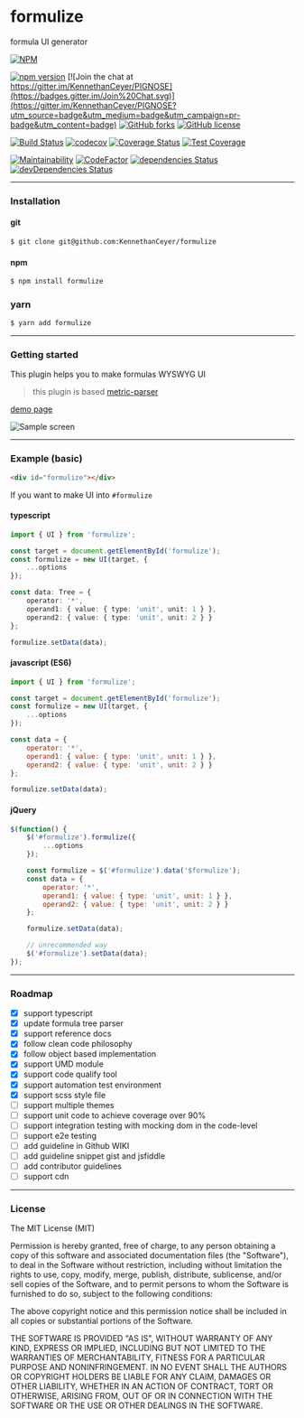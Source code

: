 # formulize
formula UI generator

[![NPM](https://nodei.co/npm/formulize.png)](https://nodei.co/npm/formulize/)

[![npm version](https://badge.fury.io/js/formulize.svg)](https://badge.fury.io/js/formulize) [![Join the chat at https://gitter.im/KennethanCeyer/PIGNOSE](https://badges.gitter.im/Join%20Chat.svg)](https://gitter.im/KennethanCeyer/PIGNOSE?utm_source=badge&utm_medium=badge&utm_campaign=pr-badge&utm_content=badge) [![GitHub forks](https://img.shields.io/github/forks/KennethanCeyer/formulize.svg)](https://github.com/KennethanCeyer/formulize/network) [![GitHub license](https://img.shields.io/github/license/KennethanCeyer/formulize.svg)](https://github.com/KennethanCeyer/formulize/blob/master/LICENSE)

[![Build Status](https://travis-ci.org/KennethanCeyer/formulize.svg?branch=master)](https://travis-ci.org/KennethanCeyer/formulize) [![codecov](https://codecov.io/gh/KennethanCeyer/formulize/branch/master/graph/badge.svg)](https://codecov.io/gh/KennethanCeyer/formulize) [![Coverage Status](https://coveralls.io/repos/github/KennethanCeyer/formulize/badge.svg?branch=master)](https://coveralls.io/github/KennethanCeyer/formulize?branch=master) [![Test Coverage](https://api.codeclimate.com/v1/badges/e8bbc8a49edebf28cb2a/test_coverage)](https://codeclimate.com/github/KennethanCeyer/formulize/test_coverage)

[![Maintainability](https://api.codeclimate.com/v1/badges/e8bbc8a49edebf28cb2a/maintainability)](https://codeclimate.com/github/KennethanCeyer/formulize/maintainability) [![CodeFactor](https://www.codefactor.io/repository/github/kennethanceyer/formulize/badge)](https://www.codefactor.io/repository/github/kennethanceyer/formulize) [![dependencies Status](https://david-dm.org/KennethanCeyer/formulize/status.svg)](https://david-dm.org/KennethanCeyer/formulize) [![devDependencies Status](https://david-dm.org/KennethanCeyer/formulize/dev-status.svg)](https://david-dm.org/KennethanCeyer/formulize?type=dev) 

----

### Installation

#### git

```bash
$ git clone git@github.com:KennethanCeyer/formulize
```

#### npm

```bash
$ npm install formulize
```

### yarn

```bash
$ yarn add formulize
```

----

### Getting started

This plugin helps you to make formulas WYSWYG UI

> this plugin is based [metric-parser](https://github.com/KennethanCeyer/metric-parser)

[demo page](http://www.pigno.se/barn/PIGNOSE-Formula)

![Sample screen](http://www.pigno.se/barn/PIGNOSE-Formula/demo/img/screenshot_main.png)

----

### Example (basic)


```html
<div id="formulize"></div>
```

If you want to make UI into `#formulize`

#### typescript

```typescript
import { UI } from 'formulize';

const target = document.getElementById('formulize');
const formulize = new UI(target, {
    ...options
});

const data: Tree = {
    operator: '*',
    operand1: { value: { type: 'unit', unit: 1 } },
    operand2: { value: { type: 'unit', unit: 2 } }
};

formulize.setData(data);
```  

#### javascript (ES6)

```javascript
import { UI } from 'formulize';

const target = document.getElementById('formulize');
const formulize = new UI(target, {
    ...options
});

const data = {
    operator: '*',
    operand1: { value: { type: 'unit', unit: 1 } },
    operand2: { value: { type: 'unit', unit: 2 } }
};

formulize.setData(data);
```

#### jQuery

```javascript
$(function() {
    $('#formulize').formulize({
        ...options
    });

    const formulize = $('#formulize').data('$formulize');
    const data = {
        operator: '*',
        operand1: { value: { type: 'unit', unit: 1 } },
        operand2: { value: { type: 'unit', unit: 2 } }
    };

    formulize.setData(data);

    // unrecommended way
    $('#formulize').setData(data);
});
```

----

### Roadmap

- [x] support typescript
- [x] update formula tree parser
- [x] support reference docs
- [x] follow clean code philosophy
- [x] follow object based implementation
- [x] support UMD module
- [x] support code qualify tool
- [x] support automation test environment
- [x] support scss style file
- [ ] support multiple themes
- [ ] support unit code to achieve coverage over 90%
- [ ] support integration testing with mocking dom in the code-level 
- [ ] support e2e testing
- [ ] add guideline in Github WIKI
- [ ] add guideline snippet gist and jsfiddle
- [ ] add contributor guidelines
- [ ] support cdn

----

### License

The MIT License (MIT)

Permission is hereby granted, free of charge, to any person obtaining a copy of this software and associated documentation files (the "Software"), to deal in the Software without restriction, including without limitation the rights to use, copy, modify, merge, publish, distribute, sublicense, and/or sell copies of the Software, and to permit persons to whom the Software is furnished to do so, subject to the following conditions:

The above copyright notice and this permission notice shall be included in all copies or substantial portions of the Software.

THE SOFTWARE IS PROVIDED "AS IS", WITHOUT WARRANTY OF ANY KIND, EXPRESS OR IMPLIED, INCLUDING BUT NOT LIMITED TO THE WARRANTIES OF MERCHANTABILITY, FITNESS FOR A PARTICULAR PURPOSE AND NONINFRINGEMENT. IN NO EVENT SHALL THE AUTHORS OR COPYRIGHT HOLDERS BE LIABLE FOR ANY CLAIM, DAMAGES OR OTHER LIABILITY, WHETHER IN AN ACTION OF CONTRACT, TORT OR OTHERWISE, ARISING FROM, OUT OF OR IN CONNECTION WITH THE SOFTWARE OR THE USE OR OTHER DEALINGS IN THE SOFTWARE.

